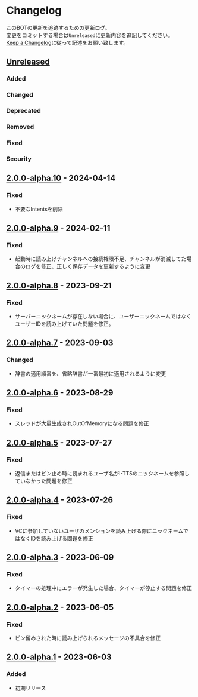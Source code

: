# Changelog
このBOTの更新を追跡するための更新ログ。   
変更をコミットする場合は`Unreleased`に更新内容を追記してください。  
[Keep a Changelog](https://keepachangelog.com/en/1.0.0/)に従って記述をお願い致します。

## [Unreleased]

### Added

### Changed

### Deprecated

### Removed

### Fixed

### Security

## [2.0.0-alpha.10] - 2024-04-14

### Fixed
- 不要なIntentsを削除

## [2.0.0-alpha.9] - 2024-02-11

### Fixed
- 起動時に読み上げチャンネルへの接続権限不足、チャンネルが消滅してた場合のログを修正、正しく保存データを更新するように変更

## [2.0.0-alpha.8] - 2023-09-21

### Fixed
- サーバーニックネームが存在しない場合に、ユーザーニックネームではなくユーザーIDを読み上げていた問題を修正。

## [2.0.0-alpha.7] - 2023-09-03

### Changed
- 辞書の適用順番を、省略辞書が一番最初に適用されるように変更

## [2.0.0-alpha.6] - 2023-08-29

### Fixed
- スレッドが大量生成されOutOfMemoryになる問題を修正

## [2.0.0-alpha.5] - 2023-07-27

### Fixed
- 返信またはピン止め時に読まれるユーザ名がI-TTSのニックネームを参照していなかった問題を修正

## [2.0.0-alpha.4] - 2023-07-26

### Fixed
- VCに参加していないユーザのメンションを読み上げる際にニックネームではなくIDを読み上げる問題を修正

## [2.0.0-alpha.3] - 2023-06-09

### Fixed
- タイマーの処理中にエラーが発生した場合、タイマーが停止する問題を修正

## [2.0.0-alpha.2] - 2023-06-05

### Fixed
- ピン留めされた時に読み上げられるメッセージの不具合を修正

## [2.0.0-alpha.1] - 2023-06-03

### Added
- 初期リリース

[Unreleased]: https://github.com/TeamFelnull/I-TTS/compare/v2.0.0-alpha.10...HEAD
[2.0.0-alpha.9]: https://github.com/TeamFelnull/I-TTS/compare/v2.0.0-alpha.8...v2.0.0-alpha.9
[2.0.0-alpha.1]: https://github.com/TeamFelnull/I-TTS/commits/v2.0.0-alpha.1
[2.0.0-alpha.4]: https://github.com/TeamFelnull/I-TTS/compare/v2.0.0-alpha.3...v2.0.0-alpha.4
[2.0.0-alpha.3]: https://github.com/TeamFelnull/I-TTS/compare/v2.0.0-alpha.2...v2.0.0-alpha.3
[2.0.0-alpha.2]: https://github.com/TeamFelnull/I-TTS/compare/v2.0.0-alpha.1...v2.0.0-alpha.2
[2.0.0-alpha.5]: https://github.com/TeamFelnull/I-TTS/compare/v2.0.0-alpha.4...v2.0.0-alpha.5
[2.0.0-alpha.6]: https://github.com/TeamFelnull/I-TTS/compare/v2.0.0-alpha.5...v2.0.0-alpha.6
[2.0.0-alpha.7]: https://github.com/TeamFelnull/I-TTS/compare/v2.0.0-alpha.6...v2.0.0-alpha.7
[2.0.0-alpha.8]: https://github.com/TeamFelnull/I-TTS/compare/v2.0.0-alpha.7...v2.0.0-alpha.8
[2.0.0-alpha.10]: https://github.com/TeamFelnull/I-TTS/compare/v2.0.0-alpha.9...v2.0.0-alpha.10
